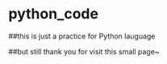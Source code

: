 # python_code
##this is just a practice for Python lauguage

##but still thank you for visit this small page~
